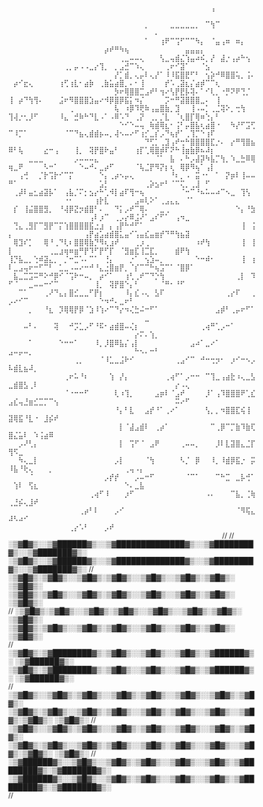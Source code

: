 
⠀⠀⠀⠀⠀⠀⠀⠀⠀⠀⠀⠀⠀⠀⠀⠀⠀⠀⠀⠀⠀⠀⠀⠀⠀⠀⠀⠀⠀⠀⠀⠀⠀⠀⠀⠀⠀⠀⠀⠀⢠⠀⠀⠀⠀⠀⠀⠀⠀⠀⠀⠀⠀⠀⠀⠀⠀⠀⠀⠀⠀⠀⠀⠀⠀⠀⠀⠀⠀⠀⠀⠀⠀⠀⠀⠀⠀⠀⠀⠀⠀⠀⠀⠀⠀⠀⠀⠀⠀⠀⠀
⠀⠀⠀⠀⠀⠀⠀⠀⠀⠀⠀⠀⠀⠀⠀⠀⠀⠀⠀⠀⠀⠀⠀⠀⠀⠀⠀⡀⠀⠀⠀⠀⣀⣀⣀⣀⣀⡀⠀⠉⢳⠉⠀⠀⠀⠀⠀⠀⠀⠀⠀⠀⠀⠀⠀⠀⠀⠀⠀⠀⠀⠀⠀⠀⠀⠀⠀⠀⠀⠀⠀⠀⠀⠀⠀⠀⠀⠀⠄⠀⠀⠀⠀⠀⠀⠀⠀⠀⠀⠀⠀
⠀⠀⠀⠀⠀⠀⠀⠀⠀⠀⠀⠀⠀⠀⠀⠀⠀⠀⠀⠀⠀⠀⠀⠀⠀⠀⠀⠁⠀⠀⢰⠟⠉⢩⠋⠉⠉⠳⡄⠀⠈⣤⢠⠶⠀⠶⡄⠀⠀⠀⠀⠀⠀⠀⠀⠀⠀⠀⠀⠀⠀⠀⠀⠀⠀⠀⠀⠀⡴⠞⠛⠳⢦⠀⠀⠀⠀⠀⠀⠀⠀⠀⠀⠀⣤⣤⣤⡄⠀⠀⠀
⠀⠀⠀⠀⠀⠀⠀⠀⠀⠀⠀⠀⠀⠀⠀⠀⠀⠀⠀⠀⠀⠀⢀⣀⠤⠤⢄⠀⠀⠀⢣⣀⢤⣾⣌⢱⣤⠴⠮⡀⡜⠀⣼⡐⢠⡴⠓⢢⠀⠀⠀⠀⠀⠀⠀⠀⠀⠀⠀⠀⢀⡀⡤⠠⠠⣀⡔⢹⡀⠀⡀⣠⣚⠉⠱⢄⠀⠀⠀⠀⢀⠖⠊⣽⠁⠀⠀⠈⣢⠀⠀
⠀⠀⠀⠀⠀⠀⠀⠀⠀⠀⠀⠀⠀⠀⠀⠀⠀⠀⠀⠀⠀⡜⡁⣾⡀⢄⡤⠇⢄⡜⠁⠸⠸⣯⣿⣟⠋⠃⠀⢢⡵⠚⠿⣿⣿⢥⡀⢨⠄⠀⡴⠊⣖⢄⠀⠀⠀⠀⠀⢰⢋⢰⣇⠂⣴⡷⠀⢀⣷⣥⣴⣿⡀⠄⠂⢸⠀⠀⠀⠀⡞⠡⢀⣽⣆⡌⣴⡾⠉⠉⢆
⠀⠀⠀⠀⠀⠀⠀⠀⠀⠀⠀⠀⠀⠀⠀⠀⠀⠀⠀⠀⠀⡳⠖⢿⣿⣿⣉⣠⠞⠃⢲⠔⢣⡟⣟⡧⢽⠄⠁⠊⢇⡀⠐⡛⠝⠟⢙⡈⠀⢸⠀⡴⠙⢳⢻⠄⠀⠀⠀⣨⠖⠻⣿⣿⣿⣱⣤⠔⠺⡿⣿⡿⣯⡅⠲⡌⠀⠀⠀⠀⡩⠒⠛⣽⣿⣿⣿⣀⠄⠀⢸
⠀⠀⠀⠀⠀⠀⠀⠀⠀⠀⠀⠀⢀⠀⠀⠀⠀⠀⠀⠀⠀⢧⠀⠰⡿⠹⢟⠷⢠⣤⣿⣷⡀⣹⠀⠀⢸⠠⠤⡁⢀⣈⢽⠕⡀⢒⢳⠀⠀⢹⢼⡐⢂⡸⠋⠀⠀⠀⠀⠸⣄⠀⣚⠷⠓⠙⣇⠠⠁⠠⠿⠡⠙⠀⢀⡝⠀⢀⡀⡈⣇⠀⠈⢆⣿⡏⢿⠶⢑⡄⠃
⠀⠀⠀⠀⠀⠀⠀⠀⠀⠀⠀⠀⠀⠀⠀⠀⠀⠀⠀⠀⠀⠀⠑⠊⠑⠤⢤⠀⢷⣾⢿⣆⠂⢨⠃⡤⣿⣧⢆⣴⣿⠐⠀⠀⠳⡜⠋⣩⢋⠉⠸⡉⠁⠀⠀⠀⠀⠀⠀⠀⠈⠉⠙⣦⢄⣾⣾⡦⠤⡀⢼⠢⠤⠔⠋⢰⡊⣀⡎⡠⠙⢦⡞⠁⢀⢹⡉⠑⢰⠏⠀
⠀⠀⠀⠀⠀⠀⠀⠀⠀⠀⠀⠀⠀⠀⠀⠀⠀⠀⠀⠀⠀⠀⠀⠀⠀⠀⠀⠙⢋⡁⢀⣹⢠⠞⢒⠓⣿⣿⣿⣿⣏⡐⠄⠀⡔⠛⢻⣿⣦⠿⠃⢧⠀⠀⠀⠀⣔⠒⢠⠀⠀⠀⢸⡀⠀⢽⡟⣿⠗⣤⠃⠀⠀⠀⢰⡏⢁⢿⣿⡾⠏⠝⠓⢸⣶⣷⡿⠦⠼⡆⠀
⠀⠀⠀⠀⣀⣀⣀⠀⠀⠀⠀⠀⠀⡠⠤⠤⠤⣄⠀⠀⠀⠀⠀⠀⠀⠀⠀⠀⠀⠈⠁⠀⣧⠀⠄⠓⡠⣼⡽⠳⣧⡉⢳⡀⠱⣀⣓⠿⢿⢶⣀⠟⠀⠀⠀⠀⠣⠒⠁⠀⠀⠀⠀⠑⠤⠚⠄⣀⡴⠋⠀⠀⠀⠀⠈⢧⣈⡟⠻⡝⡆⢆⠀⢿⡿⠻⢦⠁⢠⡇⠀
⠀⠀⢠⢚⠀⠀⡈⡗⢩⡗⠊⠉⡍⠀⠀⠀⠀⠀⠑⡄⢀⡴⠢⡤⢄⠀⠀⠀⠀⠀⠀⠀⠘⠆⡀⠠⠀⣭⠐⠂⠀⠁⠀⡝⡶⠇⢸⠤⠤⠛⠁⠀⠀⠀⠀⠀⠀⠀⠀⠀⠀⠀⠀⠀⠀⠀⠀⣡⡃⠀⠀⠀⠀⠀⠀⠀⢀⡵⣢⠖⠃⠈⠉⢍⡀⢀⣸⠀⠋⠀⠀
⠀⢀⡼⠇⣤⣂⣴⣽⡧⠁⠀⢠⣧⡈⠍⡂⣢⡔⠓⢁⠺⡇⣴⠏⢻⠒⢦⠀⠀⠀⠀⠀⠀⠀⠈⠒⠉⠘⠦⠥⠤⠴⠉⠢⣀⠀⢹⢣⠀⠀⠀⠀⠀⠀⠀⠀⠀⠀⠀⠀⠐⠂⠀⠀⠀⠀⢰⡗⣇⠀⠀⠀⠀⠀⣠⠶⢇⠕⠁⢀⣠⣄⣄⠀⠈⠁⠀⠀⠀⠀⠀
⠀⡎⠀⢸⣬⣿⣿⣻⡀⠀⠘⢼⡿⣝⡲⣾⣿⠃⠄⠀⠀⠙⡅⡠⠞⠉⢿⠄⠀⠀⣀⢀⠀⠀⠀⠀⠀⠀⠀⠀⠀⠀⠀⠀⠀⠑⡄⠘⣳⠀⠀⠀⠀⠀⠀⠀⠀⠀⠀⠀⠀⠀⠀⠀⠀⢠⠇⡰⠉⠀⢀⡠⡔⠿⣨⠜⠁⣠⠎⠋⠁⠀⢠⠲⣀⠀⠀⠀⠀⠀⠀
⠀⢙⣄⢀⣻⡏⠉⣻⡟⠉⡍⢱⣿⣿⣿⣿⣯⣐⣰⠀⡄⢠⡟⠓⠚⠋⠁⠀⠀⠀⠀⠀⠀⠀⠀⠀⠀⠀⠀⠀⠀⠀⠀⠀⠀⠀⢸⠀⢨⡄⠀⠀⠀⠀⠀⠀⠀⠀⠀⠀⠀⠀⠀⠀⢠⡟⣴⣡⣴⣾⣿⣅⣤⠊⢡⣤⣎⣤⣶⡞⠙⠛⢳⣦⣽⠀⠀⠀⠀⠀⠀
⠀⢿⣹⠎⡁⠀⠀⢿⠘⢀⠙⢇⠆⣿⣿⢿⣷⡙⠻⢆⣰⠞⠀⠀⠀⢀⡰⢀⠀⠀⠀⠀⠀⠀⠀⠀⠀⠰⠞⢳⠀⠀⠀⠀⠀⠀⢸⠀⢸⡇⠀⠀⠀⠀⠀⠀⠀⢀⣀⣰⢶⠶⣶⠛⡟⠹⠋⡟⠋⡏⠀⠈⣻⣶⣏⢸⣉⣏⡀⠀⠀⠀⣾⠟⢳⠀⠀⠀⠀⠀⠀
⢸⡙⣧⣀⡀⢑⠾⣽⣄⡀⠀⡈⠒⣉⠡⠄⠉⠁⠀⢘⡄⠀⠀⠀⡐⠁⠀⢢⣱⠤⡀⠀⠀⠀⠀⠀⠀⠑⠒⠾⠂⠀⠀⠀⠀⠀⢸⠀⢰⠇⣀⣠⢤⠖⠒⠋⠉⠃⠀⣁⣀⠠⠤⠔⠒⠚⠘⣄⣐⣿⣶⡟⡀⠈⡎⠉⠉⠓⢦⣩⠉⠁⠈⣿⡿⠁⠀⠀⠀⠀⠀
⠀⣧⣀⣉⣩⠭⠛⠕⠚⡿⠊⠈⢩⠗⠒⠤⡀⠀⡴⠊⠁⠀⠀⢰⢃⢀⠞⠉⠙⡑⢳⠀⠀⠀⠀⠀⠀⠀⠀⠀⠀⠀⠀⠀⠀⢀⡇⠀⠹⠋⠈⠀⠀⣀⠤⠤⠒⠊⠉⠀⠀⠀⠀⠀⠀⠀⢸⡀⠀⢽⡟⣿⠑⡄⠃⠀⠀⠀⠀⠈⠛⠂⠘⠋⠀⠀⠀⠀⠀⠀⠀
⠀⠀⠉⠁⠀⠀⠀⢀⠜⠙⣄⡄⣿⣊⣀⣀⠋⡟⡆⠀⠀⠀⠀⠸⡄⣎⠠⢄⠀⣣⠏⠀⠀⠀⠀⠀⠀⠀⠀⠀⠀⠀⠀⢀⡔⠏⠀⠀⢀⡠⠔⠊⠉⠀⠀⠀⠀⠀⠀⠀⠀⠀⠀⠀⠀⠀⠀⠑⠲⠚⠄⣀⠖⠃⠀⠀⠀⠀⠀⠀⠀⠀⠀⠀⠀⠀⠀⠀⠀⠀⠀
⠀⠀⠀⠀⡀⠀⠀⠘⣆⠀⡹⢿⢿⡟⡿⠈⣱⠸⢱⠔⠉⠙⡔⠲⢌⣓⠬⠒⠋⠁⠀⠀⠀⠀⠀⠀⠀⠀⠀⠀⠀⣠⡾⠃⢀⡤⠖⠋⠁⠀⠀⠀⠀⠀⠀⠀⠀⠀⠀⠀⠀⠀⠀⠀⠀⠀⠀⠀⠀⠀⠀⠀⠀⠀⠀⠀⣀⠀⠀⠀⠀⠀⠀⠀⠀⠀⠀⠀⠀⠀⠀
⠀⠀⠀⠤⠃⠄⠀⠀⠀⢽⠀⠀⠚⡩⣁⡠⠋⠘⠯⠂⣴⣾⣿⠤⢌⡆⠀⠀⠀⠀⠀⠀⠀⠀⠀⠀⠀⠀⢀⢴⠛⢁⡠⠒⠁⠀⠀⠀⠀⠀⠀⠀⠀⠀⠀⠀⠀⠀⠀⠀⠀⠀⠀⠀⠀⠀⠀⠀⠀⠀⠀⠀⠀⠀⡔⠍⠄⢱⡀⠀⠀⠀⠀⠀⠀⠀⠀⠀⠀⠀⠀
⠀⠀⠀⠀⠁⠀⠀⠀⠀⠀⠑⠒⠒⠁⠀⠀⠀⠸⡀⡸⣿⠿⣧⡌⢠⡇⠀⠀⠀⠀⠀⠀⠀⠀⠀⠀⣠⠴⠁⣀⠔⠁⠀⠀⠀⠀⠀⠀⠀⣠⠤⡤⠤⡀⠀⠀⠀⠀⠀⠀⠀⠀⠀⠀⠀⠀⠀⠀⠀⠀⠀⠀⠀⠀⠓⠢⠄⠒⠃⠀⠀⠀⠀⠀⠀⠀⠀⠀⠀⠀⠀
⠀⠀⠀⠀⠀⠀⠀⠀⠀⠀⠀⠀⠀⢀⡀⠀⠀⠀⠈⠸⣁⣀⣨⠗⠊⠀⠀⠀⠀⠀⠀⠀⠀⢀⣠⠊⠉⠀⠚⠒⢒⡲⠂⠀⡰⠊⠒⠢⡠⠧⣾⣇⣦⠼⡀⠀⠀⠀⠀⠀⠀⠀⠀⠀⠀⠀⠀⠀⠀⠀⠀⠀⠀⠀⠀⠀⠀⠀⠀⠀⠀⠀⠀⠀⠀⠀⠀⠀⠀⠀⠀
⠀⠀⠀⠀⠀⠀⠀⠀⠀⠀⠀⢀⠖⠥⠘⠆⠀⠀⠀⠀⢱⠀⡜⡄⠀⠀⠀⠀⠀⠀⠀⢀⢴⠋⠁⡠⠒⠒⠀⠉⢹⣀⢠⣴⣗⠰⢄⣀⣣⣀⣾⣿⣣⢀⠇⠀⠀⠀⠀⠀⠀⠀⠀⠀⠀⠀⠀⠀⠀⠀⠀⠀⠀⠀⠀⠀⠀⠀⠀⠀⠀⠀⡔⠠⢄⠀⠀⠀⠀⠀⠀
⠀⠀⠀⠀⠀⠀⠀⠀⠀⠀⠀⠈⠐⠒⠒⠋⠀⠀⠀⠀⠀⢇⠰⢹⡀⠀⠀⠀⠀⣠⡶⠇⠈⣠⠞⠀⠀⠀⠀⡸⠁⢠⠹⣿⣿⣿⠟⢁⣎⣠⣎⢤⣘⣶⣊⣉⡉⠉⢢⠀⠀⠀⠀⠀⠀⠀⠀⠀⠀⠀⠀⠀⠀⠀⠀⠀⠀⠀⠀⠀⠀⠀⠭⠔⠋⠀⠀⠀⠀⠀⠀
⠀⠀⠀⠀⠀⠀⠀⠀⠀⠀⠀⠀⠀⠀⠀⠀⠀⠀⠀⠀⠀⠘⡄⠃⣇⠀⠀⣠⡞⠘⠁⢀⠔⠁⠀⠀⠀⠀⠀⢣⡀⡀⠲⣿⣿⣏⢮⢸⠀⣽⢿⣯⠘⣇⠐⠀⣸⡮⠞⠀⠀⠀⠀⠀⠀⠀⠀⠀⠀⠀⠀⠀⠀⠀⠀⠀⠀⠀⠀⠀⠀⠀⠀⠀⠀⠀⠀⠀⠀⠀⠀
⠀⠀⠀⠀⠀⠀⠀⠀⠀⠀⠀⠀⠀⠀⠀⠀⠀⠀⠀⠀⠀⠀⡇⠈⣼⣠⣾⠇⠀⢀⡴⠁⠀⠀⠀⠀⠀⠀⠀⠀⠉⢀⡿⠉⡉⣷⠹⣷⢏⣿⣌⣥⠇⠀⠱⢨⣴⠿⠀⠀⠀⠀⠀⠀⠀⠀⠀⠀⠀⠀⠀⠀⠀⠀⠀⠀⠀⠀⠀⠀⠀⠀⠀⠀⠀⠀⠀⠀⠀⠀⠀
⠀⠀⡠⠜⢃⡄⠀⠀⠀⠀⠀⠀⠀⠀⠀⠀⠀⠀⠀⠀⠀⠀⡇⠀⢩⠋⠈⠀⣠⠟⠀⠀⠀⠀⢀⠤⠤⡀⠀⠀⠀⡸⠇⣇⣽⣿⣄⣈⡏⢻⠫⣀⠀⠀⠀⠀⠀⠀⠀⠀⠀⠀⠀⠀⠀⠀⠀⠀⠀⠀⠀⠀⠀⠀⠀⠀⠀⠀⠀⠀⠀⠀⠀⠀⠀⠀⠀⠀⠀⠀⠀
⠀⠀⠳⢄⣀⡇⠀⠀⠀⠀⠀⠀⠀⠀⠀⠀⠀⠀⠀⠀⠀⡠⡇⠀⠀⠀⠀⠈⢳⠀⠀⠀⠀⠀⠣⡈⠀⡿⠀⠀⠸⡀⠸⣾⡿⣯⡐⠀⡭⠸⣧⠘⢗⢄⠀⠀⠀⡀⠀⠀⠀⠀⠀⠀⠀⠀⠀⠀⠀⠀⠀⠀⢀⢤⠠⡄⠀⠀⠀⠀⠀⠀⠀⠀⠀⠀⠀⠀⠀⠀⠀
⠀⠀⠀⠀⠈⠀⠀⠀⠀⠀⠀⠀⠀⠀⠀⠀⠀⠀⠀⡠⡞⡞⠀⠀⠀⡠⠤⠒⠋⠀⠀⠀⠀⠀⠀⠈⠉⠁⠀⠀⠀⠉⠓⣉⠀⣀⡧⢚⠁⠀⢱⠇⠀⢫⣆⠀⠀⠀⠀⠀⠀⠀⠀⠀⠀⠀⠀⠀⠀⠀⠀⠀⠑⠄⣀⣧⠀⠀⠀⠀⠀⠀⠀⠀⠀⠀⠀⠀⠀⠀⠀
⠀⠀⠀⠀⠀⠀⠀⠀⠀⠀⠀⠀⠀⠀⠀⠀⢀⢴⠋⠸⠀⠀⠀⡰⠋⠀⠀⠀⠀⠀⠀⠀⠀⠀⠀⠀⠀⠀⠀⠠⠄⠀⠀⠀⠉⣧⡀⢈⢷⢀⣘⡮⢄⣸⠞⠀⠀⠀⠀⠀⠀⠀⠀⠀⠀⠀⠀⠀⠀⠀⠀⠀⠀⠀⠀⠀⠀⠀⠀⠀⠀⠀⠀⠀⠀⠀⠀⠀⠀⠀⠀
⠀⠀⠀⠀⠀⠀⠀⠀⠀⠀⠀⠀⠀⠀⢀⡴⠃⠇⠀⠀⠀⡠⠊⠀⠀⠀⠀⠀⠀⠀⠀⠀⠀⠀⠀⠀⠀⠀⠀⠀⠀⠀⠀⠀⠀⠈⠻⢯⣄⠼⠣⠴⠊⠀⠀⠀⠀⠀⠀⠀⠀⠀⠀⠀⠀⠀⠀⠀⠀⠀⠀⠀⠀⠀⠀⠀⠀⠀⠀⠀⠀⠀⠀⠀⠀⠀⠀⠀⠀⠀⠀
⠀⠀⠀⠀⠀⠀⠀⠀⠀⠀⠀⠀⢀⡔⠡⠃⠀⠀⠀⡠⠞⠀⠀⠀⠀⠀⠀⠀⠀⠀⠀⠀⠀⠀⠀⠀⠀⠀⠀⠀⠀⠀⠀⠀⠀⠀⠀⠀⠀⠀⠀⠀⠀⠀⠀⠀⠀⠀⠀⠀⠀⠀⠀⠀⠀⠀⠀⠀⠀⠀⠀⠀⠀⠀⠀⠀⠀⠀⠀⠀⠀⠀⠀⠀⠀⠀⠀⠀⠀⠀⠀
//
//           ░▒▓█▓▒░░▒▓██████▓▒░░▒▓██████████████▓▒░░▒▓████████▓▒░░▒▓███████▓▒░      ░▒▓█▓▒░░▒▓██████▓▒░░▒▓██████████████▓▒░░▒▓████████▓▒░░▒▓███████▓▒░ 
//           ░▒▓█▓▒░▒▓█▓▒░░▒▓█▓▒░▒▓█▓▒░░▒▓█▓▒░░▒▓█▓▒░▒▓█▓▒░      ░▒▓█▓▒░             ░▒▓█▓▒░▒▓█▓▒░░▒▓█▓▒░▒▓█▓▒░░▒▓█▓▒░░▒▓█▓▒░▒▓█▓▒░      ░▒▓█▓▒░        
//           ░▒▓█▓▒░▒▓█▓▒░░▒▓█▓▒░▒▓█▓▒░░▒▓█▓▒░░▒▓█▓▒░▒▓█▓▒░      ░▒▓█▓▒░             ░▒▓█▓▒░▒▓█▓▒░░▒▓█▓▒░▒▓█▓▒░░▒▓█▓▒░░▒▓█▓▒░▒▓█▓▒░      ░▒▓█▓▒░        
//           ░▒▓█▓▒░▒▓████████▓▒░▒▓█▓▒░░▒▓█▓▒░░▒▓█▓▒░▒▓██████▓▒░  ░▒▓██████▓▒░       ░▒▓█▓▒░▒▓████████▓▒░▒▓█▓▒░░▒▓█▓▒░░▒▓█▓▒░▒▓██████▓▒░  ░▒▓██████▓▒░  
//    ░▒▓█▓▒░░▒▓█▓▒░▒▓█▓▒░░▒▓█▓▒░▒▓█▓▒░░▒▓█▓▒░░▒▓█▓▒░▒▓█▓▒░             ░▒▓█▓▒░▒▓█▓▒░░▒▓█▓▒░▒▓█▓▒░░▒▓█▓▒░▒▓█▓▒░░▒▓█▓▒░░▒▓█▓▒░▒▓█▓▒░             ░▒▓█▓▒░ 
//    ░▒▓█▓▒░░▒▓█▓▒░▒▓█▓▒░░▒▓█▓▒░▒▓█▓▒░░▒▓█▓▒░░▒▓█▓▒░▒▓█▓▒░             ░▒▓█▓▒░▒▓█▓▒░░▒▓█▓▒░▒▓█▓▒░░▒▓█▓▒░▒▓█▓▒░░▒▓█▓▒░░▒▓█▓▒░▒▓█▓▒░             ░▒▓█▓▒░ 
//     ░▒▓██████▓▒░░▒▓█▓▒░░▒▓█▓▒░▒▓█▓▒░░▒▓█▓▒░░▒▓█▓▒░▒▓████████▓▒░▒▓███████▓▒░ ░▒▓██████▓▒░░▒▓█▓▒░░▒▓█▓▒░▒▓█▓▒░░▒▓█▓▒░░▒▓█▓▒░▒▓████████▓▒░▒▓███████▓▒░  
//                                                                                                                                                                                                                                                                                      

